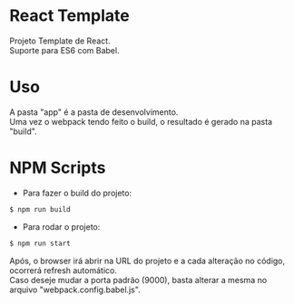 # React Template
Projeto Template de React.
<br />
Suporte para ES6 com Babel.

# Uso
A pasta "app" é a pasta de desenvolvimento.
<br />
Uma vez o webpack tendo feito o build, o resultado é gerado na pasta "build".

# NPM Scripts
- Para fazer o build do projeto:
```sh
$ npm run build
```
- Para rodar o projeto:
```sh
$ npm run start
```
Após, o browser irá abrir na URL do projeto e a cada alteração no código, ocorrerá refresh automático.
<br />
Caso deseje mudar a porta padrão (9000), basta alterar a mesma no arquivo "webpack.config.babel.js".
